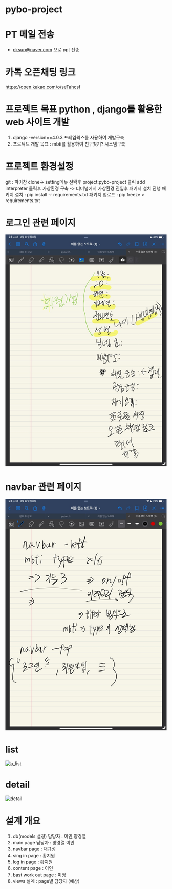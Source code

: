 ﻿# pybo-project

# PT 메일 전송
- cksup@naver.com 으로 ppt 전송 

# 카톡 오픈채팅 링크
https://open.kakao.com/o/seTahcsf

# 프로젝트 목표 python , django를 활용한 web 사이트 개발
1. django -version==4.0.3 프레임웍스를 사용하여 개발구축
2. 프로잭트 개발 목표 : mbti를 활용하여 친구찾기? 시스템구축


# 프로젝트 환경설정

git : 파이참 clone->  setting메뉴 선택후 project:pybo-project 클릭 
      add interpreter 클릭후 가상환경 구축 -> 터미널에서 가상환경 진입후 패키지 설치 진행
패키지 설치 : pip install -r requirements.txt
패키지 업로드 : pip freeze > requirements.txt

# 로그인 관련 페이지 
![img.png](data_share%2Fimg.png)

# navbar 관련 페이지
![img_1.png](data_share%2Fimg_1.png)

# list 

![a_list](https://github.com/Darkget1/pybo-project/assets/107245422/9a0a5a2b-475c-4b4b-baff-48669cabd86f)

# detail

![detail](https://github.com/Darkget1/pybo-project/assets/107245422/41699fe5-ed9a-46ec-949a-bdeec725599f)

# 설계 개요
1. db(models 설정) 담당자 : 이인,양경열
2. main page 담당자 : 양경열 이인
3. navbar page : 채규성
4. sing in page : 황지원 
5. log in page : 황지원
6. content page  : 이인
7. bast work out page : 미정
8. views 설계 : page별 담당자 (예상)
